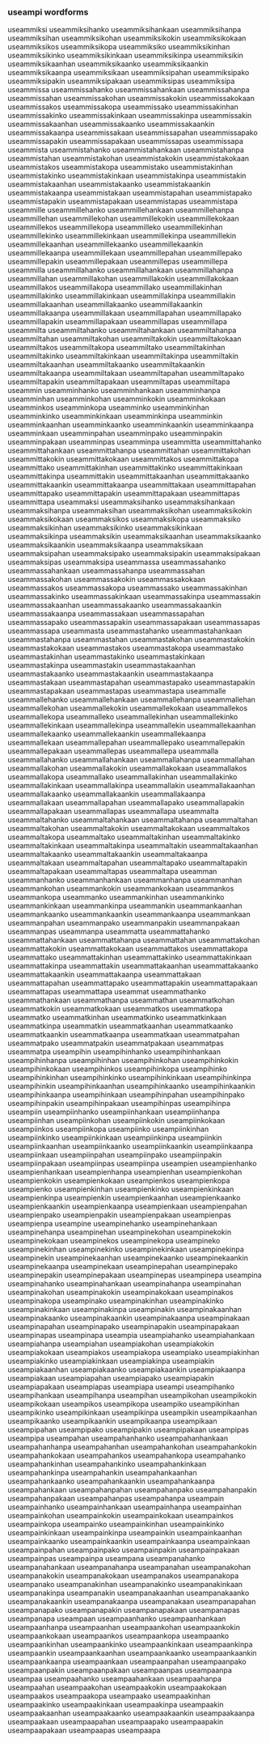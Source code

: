 
### useampi wordforms

useammiksi
useammiksihanko
useammiksihankaan
useammiksihanpa
useammiksihan
useammiksikohan
useammiksikokin
useammiksikokaan
useammiksikos
useammiksikopa
useammiksiko
useammiksikinhan
useammiksikinko
useammiksikinkaan
useammiksikinpa
useammiksikin
useammiksikaanhan
useammiksikaanko
useammiksikaankin
useammiksikaanpa
useammiksikaan
useammiksipahan
useammiksipako
useammiksipakin
useammiksipakaan
useammiksipas
useammiksipa
useammissa
useammissahanko
useammissahankaan
useammissahanpa
useammissahan
useammissakohan
useammissakokin
useammissakokaan
useammissakos
useammissakopa
useammissako
useammissakinhan
useammissakinko
useammissakinkaan
useammissakinpa
useammissakin
useammissakaanhan
useammissakaanko
useammissakaankin
useammissakaanpa
useammissakaan
useammissapahan
useammissapako
useammissapakin
useammissapakaan
useammissapas
useammissapa
useammista
useammistahanko
useammistahankaan
useammistahanpa
useammistahan
useammistakohan
useammistakokin
useammistakokaan
useammistakos
useammistakopa
useammistako
useammistakinhan
useammistakinko
useammistakinkaan
useammistakinpa
useammistakin
useammistakaanhan
useammistakaanko
useammistakaankin
useammistakaanpa
useammistakaan
useammistapahan
useammistapako
useammistapakin
useammistapakaan
useammistapas
useammistapa
useammille
useammillehanko
useammillehankaan
useammillehanpa
useammillehan
useammillekohan
useammillekokin
useammillekokaan
useammillekos
useammillekopa
useammilleko
useammillekinhan
useammillekinko
useammillekinkaan
useammillekinpa
useammillekin
useammillekaanhan
useammillekaanko
useammillekaankin
useammillekaanpa
useammillekaan
useammillepahan
useammillepako
useammillepakin
useammillepakaan
useammillepas
useammillepa
useammilla
useammillahanko
useammillahankaan
useammillahanpa
useammillahan
useammillakohan
useammillakokin
useammillakokaan
useammillakos
useammillakopa
useammillako
useammillakinhan
useammillakinko
useammillakinkaan
useammillakinpa
useammillakin
useammillakaanhan
useammillakaanko
useammillakaankin
useammillakaanpa
useammillakaan
useammillapahan
useammillapako
useammillapakin
useammillapakaan
useammillapas
useammillapa
useammilta
useammiltahanko
useammiltahankaan
useammiltahanpa
useammiltahan
useammiltakohan
useammiltakokin
useammiltakokaan
useammiltakos
useammiltakopa
useammiltako
useammiltakinhan
useammiltakinko
useammiltakinkaan
useammiltakinpa
useammiltakin
useammiltakaanhan
useammiltakaanko
useammiltakaankin
useammiltakaanpa
useammiltakaan
useammiltapahan
useammiltapako
useammiltapakin
useammiltapakaan
useammiltapas
useammiltapa
useammin
useamminhanko
useamminhankaan
useamminhanpa
useamminhan
useamminkohan
useamminkokin
useamminkokaan
useamminkos
useamminkopa
useamminko
useamminkinhan
useamminkinko
useamminkinkaan
useamminkinpa
useamminkin
useamminkaanhan
useamminkaanko
useamminkaankin
useamminkaanpa
useamminkaan
useamminpahan
useamminpako
useamminpakin
useamminpakaan
useamminpas
useamminpa
useammitta
useammittahanko
useammittahankaan
useammittahanpa
useammittahan
useammittakohan
useammittakokin
useammittakokaan
useammittakos
useammittakopa
useammittako
useammittakinhan
useammittakinko
useammittakinkaan
useammittakinpa
useammittakin
useammittakaanhan
useammittakaanko
useammittakaankin
useammittakaanpa
useammittakaan
useammittapahan
useammittapako
useammittapakin
useammittapakaan
useammittapas
useammittapa
useammaksi
useammaksihanko
useammaksihankaan
useammaksihanpa
useammaksihan
useammaksikohan
useammaksikokin
useammaksikokaan
useammaksikos
useammaksikopa
useammaksiko
useammaksikinhan
useammaksikinko
useammaksikinkaan
useammaksikinpa
useammaksikin
useammaksikaanhan
useammaksikaanko
useammaksikaankin
useammaksikaanpa
useammaksikaan
useammaksipahan
useammaksipako
useammaksipakin
useammaksipakaan
useammaksipas
useammaksipa
useammassa
useammassahanko
useammassahankaan
useammassahanpa
useammassahan
useammassakohan
useammassakokin
useammassakokaan
useammassakos
useammassakopa
useammassako
useammassakinhan
useammassakinko
useammassakinkaan
useammassakinpa
useammassakin
useammassakaanhan
useammassakaanko
useammassakaankin
useammassakaanpa
useammassakaan
useammassapahan
useammassapako
useammassapakin
useammassapakaan
useammassapas
useammassapa
useammasta
useammastahanko
useammastahankaan
useammastahanpa
useammastahan
useammastakohan
useammastakokin
useammastakokaan
useammastakos
useammastakopa
useammastako
useammastakinhan
useammastakinko
useammastakinkaan
useammastakinpa
useammastakin
useammastakaanhan
useammastakaanko
useammastakaankin
useammastakaanpa
useammastakaan
useammastapahan
useammastapako
useammastapakin
useammastapakaan
useammastapas
useammastapa
useammalle
useammallehanko
useammallehankaan
useammallehanpa
useammallehan
useammallekohan
useammallekokin
useammallekokaan
useammallekos
useammallekopa
useammalleko
useammallekinhan
useammallekinko
useammallekinkaan
useammallekinpa
useammallekin
useammallekaanhan
useammallekaanko
useammallekaankin
useammallekaanpa
useammallekaan
useammallepahan
useammallepako
useammallepakin
useammallepakaan
useammallepas
useammallepa
useammalla
useammallahanko
useammallahankaan
useammallahanpa
useammallahan
useammallakohan
useammallakokin
useammallakokaan
useammallakos
useammallakopa
useammallako
useammallakinhan
useammallakinko
useammallakinkaan
useammallakinpa
useammallakin
useammallakaanhan
useammallakaanko
useammallakaankin
useammallakaanpa
useammallakaan
useammallapahan
useammallapako
useammallapakin
useammallapakaan
useammallapas
useammallapa
useammalta
useammaltahanko
useammaltahankaan
useammaltahanpa
useammaltahan
useammaltakohan
useammaltakokin
useammaltakokaan
useammaltakos
useammaltakopa
useammaltako
useammaltakinhan
useammaltakinko
useammaltakinkaan
useammaltakinpa
useammaltakin
useammaltakaanhan
useammaltakaanko
useammaltakaankin
useammaltakaanpa
useammaltakaan
useammaltapahan
useammaltapako
useammaltapakin
useammaltapakaan
useammaltapas
useammaltapa
useamman
useammanhanko
useammanhankaan
useammanhanpa
useammanhan
useammankohan
useammankokin
useammankokaan
useammankos
useammankopa
useammanko
useammankinhan
useammankinko
useammankinkaan
useammankinpa
useammankin
useammankaanhan
useammankaanko
useammankaankin
useammankaanpa
useammankaan
useammanpahan
useammanpako
useammanpakin
useammanpakaan
useammanpas
useammanpa
useammatta
useammattahanko
useammattahankaan
useammattahanpa
useammattahan
useammattakohan
useammattakokin
useammattakokaan
useammattakos
useammattakopa
useammattako
useammattakinhan
useammattakinko
useammattakinkaan
useammattakinpa
useammattakin
useammattakaanhan
useammattakaanko
useammattakaankin
useammattakaanpa
useammattakaan
useammattapahan
useammattapako
useammattapakin
useammattapakaan
useammattapas
useammattapa
useammat
useammathanko
useammathankaan
useammathanpa
useammathan
useammatkohan
useammatkokin
useammatkokaan
useammatkos
useammatkopa
useammatko
useammatkinhan
useammatkinko
useammatkinkaan
useammatkinpa
useammatkin
useammatkaanhan
useammatkaanko
useammatkaankin
useammatkaanpa
useammatkaan
useammatpahan
useammatpako
useammatpakin
useammatpakaan
useammatpas
useammatpa
useampihin
useampihinhanko
useampihinhankaan
useampihinhanpa
useampihinhan
useampihinkohan
useampihinkokin
useampihinkokaan
useampihinkos
useampihinkopa
useampihinko
useampihinkinhan
useampihinkinko
useampihinkinkaan
useampihinkinpa
useampihinkin
useampihinkaanhan
useampihinkaanko
useampihinkaankin
useampihinkaanpa
useampihinkaan
useampihinpahan
useampihinpako
useampihinpakin
useampihinpakaan
useampihinpas
useampihinpa
useampiin
useampiinhanko
useampiinhankaan
useampiinhanpa
useampiinhan
useampiinkohan
useampiinkokin
useampiinkokaan
useampiinkos
useampiinkopa
useampiinko
useampiinkinhan
useampiinkinko
useampiinkinkaan
useampiinkinpa
useampiinkin
useampiinkaanhan
useampiinkaanko
useampiinkaankin
useampiinkaanpa
useampiinkaan
useampiinpahan
useampiinpako
useampiinpakin
useampiinpakaan
useampiinpas
useampiinpa
useampien
useampienhanko
useampienhankaan
useampienhanpa
useampienhan
useampienkohan
useampienkokin
useampienkokaan
useampienkos
useampienkopa
useampienko
useampienkinhan
useampienkinko
useampienkinkaan
useampienkinpa
useampienkin
useampienkaanhan
useampienkaanko
useampienkaankin
useampienkaanpa
useampienkaan
useampienpahan
useampienpako
useampienpakin
useampienpakaan
useampienpas
useampienpa
useampine
useampinehanko
useampinehankaan
useampinehanpa
useampinehan
useampinekohan
useampinekokin
useampinekokaan
useampinekos
useampinekopa
useampineko
useampinekinhan
useampinekinko
useampinekinkaan
useampinekinpa
useampinekin
useampinekaanhan
useampinekaanko
useampinekaankin
useampinekaanpa
useampinekaan
useampinepahan
useampinepako
useampinepakin
useampinepakaan
useampinepas
useampinepa
useampina
useampinahanko
useampinahankaan
useampinahanpa
useampinahan
useampinakohan
useampinakokin
useampinakokaan
useampinakos
useampinakopa
useampinako
useampinakinhan
useampinakinko
useampinakinkaan
useampinakinpa
useampinakin
useampinakaanhan
useampinakaanko
useampinakaankin
useampinakaanpa
useampinakaan
useampinapahan
useampinapako
useampinapakin
useampinapakaan
useampinapas
useampinapa
useampia
useampiahanko
useampiahankaan
useampiahanpa
useampiahan
useampiakohan
useampiakokin
useampiakokaan
useampiakos
useampiakopa
useampiako
useampiakinhan
useampiakinko
useampiakinkaan
useampiakinpa
useampiakin
useampiakaanhan
useampiakaanko
useampiakaankin
useampiakaanpa
useampiakaan
useampiapahan
useampiapako
useampiapakin
useampiapakaan
useampiapas
useampiapa
useampi
useampihanko
useampihankaan
useampihanpa
useampihan
useampikohan
useampikokin
useampikokaan
useampikos
useampikopa
useampiko
useampikinhan
useampikinko
useampikinkaan
useampikinpa
useampikin
useampikaanhan
useampikaanko
useampikaankin
useampikaanpa
useampikaan
useampipahan
useampipako
useampipakin
useampipakaan
useampipas
useampipa
useampahan
useampahanhanko
useampahanhankaan
useampahanhanpa
useampahanhan
useampahankohan
useampahankokin
useampahankokaan
useampahankos
useampahankopa
useampahanko
useampahankinhan
useampahankinko
useampahankinkaan
useampahankinpa
useampahankin
useampahankaanhan
useampahankaanko
useampahankaankin
useampahankaanpa
useampahankaan
useampahanpahan
useampahanpako
useampahanpakin
useampahanpakaan
useampahanpas
useampahanpa
useampain
useampainhanko
useampainhankaan
useampainhanpa
useampainhan
useampainkohan
useampainkokin
useampainkokaan
useampainkos
useampainkopa
useampainko
useampainkinhan
useampainkinko
useampainkinkaan
useampainkinpa
useampainkin
useampainkaanhan
useampainkaanko
useampainkaankin
useampainkaanpa
useampainkaan
useampainpahan
useampainpako
useampainpakin
useampainpakaan
useampainpas
useampainpa
useampana
useampanahanko
useampanahankaan
useampanahanpa
useampanahan
useampanakohan
useampanakokin
useampanakokaan
useampanakos
useampanakopa
useampanako
useampanakinhan
useampanakinko
useampanakinkaan
useampanakinpa
useampanakin
useampanakaanhan
useampanakaanko
useampanakaankin
useampanakaanpa
useampanakaan
useampanapahan
useampanapako
useampanapakin
useampanapakaan
useampanapas
useampanapa
useampaan
useampaanhanko
useampaanhankaan
useampaanhanpa
useampaanhan
useampaankohan
useampaankokin
useampaankokaan
useampaankos
useampaankopa
useampaanko
useampaankinhan
useampaankinko
useampaankinkaan
useampaankinpa
useampaankin
useampaankaanhan
useampaankaanko
useampaankaankin
useampaankaanpa
useampaankaan
useampaanpahan
useampaanpako
useampaanpakin
useampaanpakaan
useampaanpas
useampaanpa
useampaa
useampaahanko
useampaahankaan
useampaahanpa
useampaahan
useampaakohan
useampaakokin
useampaakokaan
useampaakos
useampaakopa
useampaako
useampaakinhan
useampaakinko
useampaakinkaan
useampaakinpa
useampaakin
useampaakaanhan
useampaakaanko
useampaakaankin
useampaakaanpa
useampaakaan
useampaapahan
useampaapako
useampaapakin
useampaapakaan
useampaapas
useampaapa


